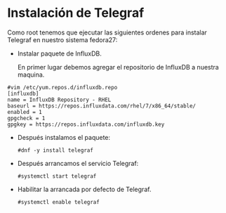 # Instalación de Telegraf

Como root tenemos que ejecutar las siguientes ordenes para instalar Telegraf
en nuestro sistema fedora27:

* Instalar paquete de  InfluxDB.

	En primer lugar debemos agregar el repositorio de InfluxDB a nuestra maquina.
```
#vim /etc/yum.repos.d/influxdb.repo
[influxdb]
name = InfluxDB Repository - RHEL 
baseurl = https://repos.influxdata.com/rhel/7/x86_64/stable/
enabled = 1
gpgcheck = 1
gpgkey = https://repos.influxdata.com/influxdb.key
```
* Después instalamos el paquete:
	```
	#dnf -y install telegraf
	```
* Después arrancamos el servicio Telegraf:
	```
	#systemctl start telegraf
	```
* Habilitar la arrancada por defecto de Telegraf.
	```
	#systemctl enable telegraf
	```

